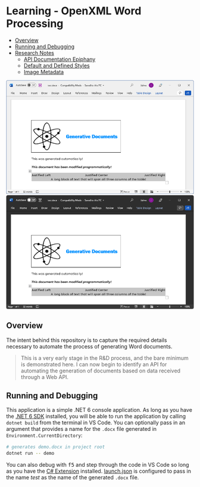 # Learning - OpenXML Word Processing

* [Overview](#overview)
* [Running and Debugging](#running-and-debugging)
* [Research Notes](./notes.md)  
    * [API Documentation Epiphany](./notes.md#api-documentation-epiphany)
    * [Default and Defined Styles](./notes.md#default-and-defined-styles)
    * [Image Metadata](./notes.md#image-metadata)

![example](./assets/example-light.png#gh-light-mode-only)
![example](./assets/example-dark.png#gh-dark-mode-only)

## Overview

The intent behind this repository is to capture the required details necessary to automate the process of generating Word documents.

> This is a very early stage in the R&D process, and the bare minimum is demonstrated here. I can now begin to identify an API for automating the generation of documents based on data received through a Web API.

## Running and Debugging

This application is a simple .NET 6 console application. As long as you have the [.NET 6 SDK](https://dotnet.microsoft.com/download/dotnet/6.0) installed, you will be able to run the application by calling `dotnet build` from the terminal in VS Code. You can optionally pass in an argument that provides a name for the `.docx` file generated in `Environment.CurrentDirectory`:

```bash
# generates demo.docx in project root
dotnet run -- demo
```

You can also debug with <kbd>f5</kbd> and step through the code in VS Code so long as you have the [C# Extension](https://marketplace.visualstudio.com/items?itemName=ms-dotnettools.csharp) installed. [launch.json](./.vscode/launch.json) is configured to pass in the name *test* as the name of the generated `.docx` file.